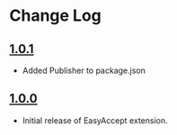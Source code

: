 # Change Log

## [1.0.1](https://github.com/EasyAccept/easy-vsextension/releases/tag/1.0.1)

- Added Publisher to package.json

## [1.0.0](https://github.com/EasyAccept/easy-vsextension/releases/tag/1.0.0)

- Initial release of EasyAccept extension.

